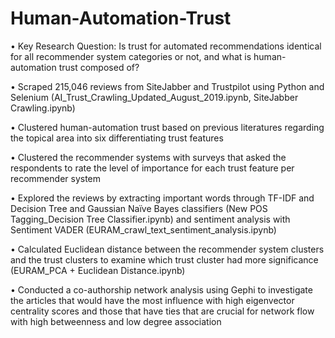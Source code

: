 # Human-Automation-Trust

• Key Research Question: Is trust for automated recommendations identical for all recommender system categories or not, and what is human-automation trust composed of?

• Scraped 215,046 reviews from SiteJabber and Trustpilot using Python and Selenium (AI_Trust_Crawling_Updated_August_2019.ipynb, SiteJabber Crawling.ipynb)

• Clustered human-automation trust based on previous literatures regarding the topical area into six differentiating trust features

• Clustered the recommender systems with surveys that asked the respondents to rate the level of importance for each trust feature per recommender system

• Explored the reviews by extracting important words through TF-IDF and Decision Tree and Gaussian Naïve Bayes classifiers (New POS Tagging_Decision Tree Classifier.ipynb) and sentiment analysis with Sentiment VADER (EURAM_crawl_text_sentiment_analysis.ipynb)

• Calculated Euclidean distance between the recommender system clusters and the trust clusters to examine which trust cluster had more significance (EURAM_PCA + Euclidean Distance.ipynb)

• Conducted a co-authorship network analysis using Gephi to investigate the articles that would have the most influence with high eigenvector centrality scores and those that have ties that are crucial for network flow with high betweenness and low degree association

